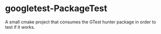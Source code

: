 # googletest-PackageTest
A small cmake project that consumes the GTest hunter package in order to test if it works.
